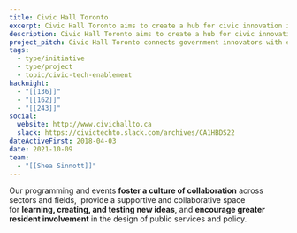 ```yaml
---
title: Civic Hall Toronto
excerpt: Civic Hall Toronto aims to create a hub for civic innovation in the city.
description: Civic Hall Toronto aims to create a hub for civic innovation in the city. Operated by Code for Canada and in partnership with the City of Toronto and the Centre for Social Innovation, Civic Hall Toronto will enable government innovators, entrepreneurs and civic technologists to share, learn and build solutions together.
project_pitch: Civic Hall Toronto connects government innovators with entrepreneurs, technologists and residents so they can collaboratively address civic challenges.
tags:
  - type/initiative
  - type/project
  - topic/civic-tech-enablement
hacknight:
  - "[[136]]"
  - "[[162]]"
  - "[[243]]"
social:
  website: http://www.civichallto.ca
  slack: https://civictechto.slack.com/archives/CA1HBDS22
dateActiveFirst: 2018-04-03
date: 2021-10-09
team:
  - "[[Shea Sinnott]]"
---
```


Our programming and events **foster a culture of collaboration** across sectors and fields,  provide a supportive and collaborative space for **learning, creating, and testing new ideas**, and **encourage greater resident involvement** in the design of public services and policy.